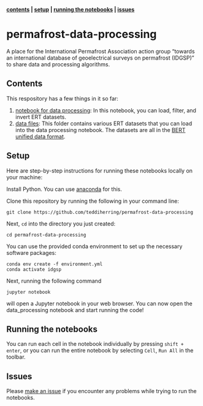**[contents](#Contents) | [setup](#Setup) | [running the notebooks](#running-the-notebooks) | [issues](#issues)**

# permafrost-data-processing
A place for the International Permafrost Association action group “towards an international database of geoelectrical surveys on permafrost (IDGSP)” to share data and processing algorithms.

## Contents

This respository has a few things in it so far:

1. [notebook for data processing](./data_processing.ipynb): In this notebook, you can load, filter, and invert ERT datasets.
2. [data files](./data_unified): This folder contains various ERT datasets that you can load into the data processing notebook. The datasets are all in the [BERT unified data format](http://resistivity.net/bert/data_format.html).
 
## Setup

Here are step-by-step instructions for running these notebooks locally on your machine:

Install Python. You can use [anaconda](https://www.anaconda.com/download/) for this.

Clone this repository by running the following in your command line:

```
git clone https://github.com/teddiherring/permafrost-data-processing
```

Next, `cd` into the directory you just created:

```
cd permafrost-data-processing
```

You can use the provided conda environment to set up the necessary software packages:

```
conda env create -f environment.yml
conda activate idgsp
```

Next, running the following command

```
jupyter notebook
```

will open a Jupyter notebook in your web browser. You can now open the data_processing notebook and start running the code!

## Running the notebooks

You can run each cell in the notebook individually by pressing  `shift + enter`, or you can run the entire notebook by selecting `Cell`, `Run All` in the toolbar.

## Issues

Please [make an issue](https://github.com/teddiherring/permafrost-data-processing/issues) if you encounter any problems while trying to run the notebooks.
